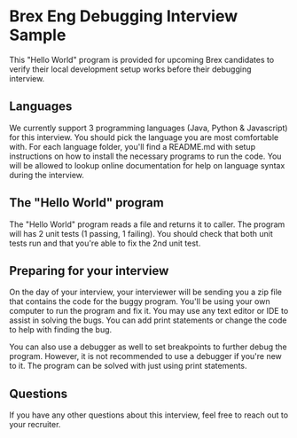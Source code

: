 # Brex Eng Debugging Interview Sample
This "Hello World" program is provided for upcoming Brex candidates to verify their local development setup works before their debugging interview.

## Languages
We currently support 3 programming languages (Java, Python & Javascript) for this interview. You should pick the language you are most comfortable with. For each language folder, you'll find a README.md with setup instructions on how to install the necessary programs to run the code. You will be allowed to lookup online documentation for help on language syntax during the interview.

## The "Hello World" program
The "Hello World" program reads a file and returns it to caller. The program will has 2 unit tests (1 passing, 1 failing). You should check that both unit tests run and that you're able to fix the 2nd unit test.

## Preparing for your interview
On the day of your interview, your interviewer will be sending you a zip file that contains the code for the buggy program. You'll be using your own computer to run the program and fix it. You may use any text editor or IDE to assist in solving the bugs. You can add print statements or change the code to help with finding the bug.

You can also use a debugger as well to set breakpoints to further debug the program. However, it is not recommended to use a debugger if you're new to it. The program can be solved with just using print statements.

## Questions
If you have any other questions about this interview, feel free to reach out to your recruiter.
